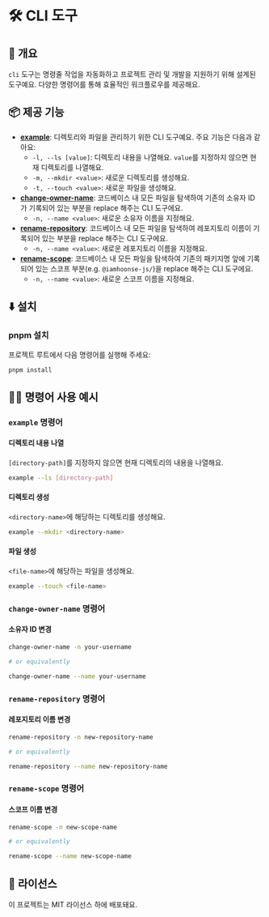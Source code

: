 # 🛠️ CLI 도구

## 📖 개요

`cli` 도구는 명령줄 작업을 자동화하고 프로젝트 관리 및 개발을 지원하기 위해 설계된 도구예요. 다양한 명령어를 통해 효율적인 워크플로우를 제공해요.

## 📦 제공 기능

- **[example](./src/example/index.ts)**: 디렉토리와 파일을 관리하기 위한 CLI 도구예요. 주요 기능은 다음과 같아요:
  - `-l, --ls [value]`: 디렉토리 내용을 나열해요. `value`를 지정하지 않으면 현재 디렉토리를 나열해요.
  - `-m, --mkdir <value>`: 새로운 디렉토리를 생성해요.
  - `-t, --touch <value>`: 새로운 파일을 생성해요.
- **[change-owner-name](./src/change-owner-name/index.ts)**: 코드베이스 내 모든 파일을 탐색하여 기존의 소유자 ID 가 기록되어 있는 부분을 replace 해주는 CLI 도구에요.
  - `-n, --name <value>`: 새로운 소유자 이름을 지정해요.
- **[rename-repository](./src/rename-repository/index.ts)**: 코드베이스 내 모든 파일을 탐색하여 레포지토리 이름이 기록되어 있는 부분을 replace 해주는 CLI 도구에요.
  - `-n, --name <value>`: 새로운 레포지토리 이름을 지정해요.
- **[rename-scope](./src/rename-scope/index.ts)**: 코드베이스 내 모든 파일을 탐색하여 기존의 패키지명 앞에 기록되어 있는 스코프 부분(e.g. `@iamhoonse-js/`)을 replace 해주는 CLI 도구에요.
  - `-n, --name <value>`: 새로운 스코프 이름을 지정해요.

## ⬇️ 설치

### pnpm 설치

프로젝트 루트에서 다음 명령어를 실행해 주세요:

```bash
pnpm install
```

## 🧑‍💻 명령어 사용 예시

### `example` 명령어

#### 디렉토리 내용 나열

`[directory-path]`를 지정하지 않으면 현재 디렉토리의 내용을 나열해요.

```bash
example --ls [directory-path]
```

#### 디렉토리 생성

`<directory-name>`에 해당하는 디렉토리를 생성해요.

```bash
example --mkdir <directory-name>
```

#### 파일 생성

`<file-name>`에 해당하는 파일을 생성해요.

```bash
example --touch <file-name>
```

### `change-owner-name` 명령어

#### 소유자 ID 변경

```bash
change-owner-name -n your-username

# or equivalently

change-owner-name --name your-username
```

### `rename-repository` 명령어

#### 레포지토리 이름 변경

```bash
rename-repository -n new-repository-name

# or equivalently

rename-repository --name new-repository-name
```

### `rename-scope` 명령어

#### 스코프 이름 변경

```bash
rename-scope -n new-scope-name

# or equivalently

rename-scope --name new-scope-name
```

## 📜 라이선스

이 프로젝트는 MIT 라이선스 하에 배포돼요.
